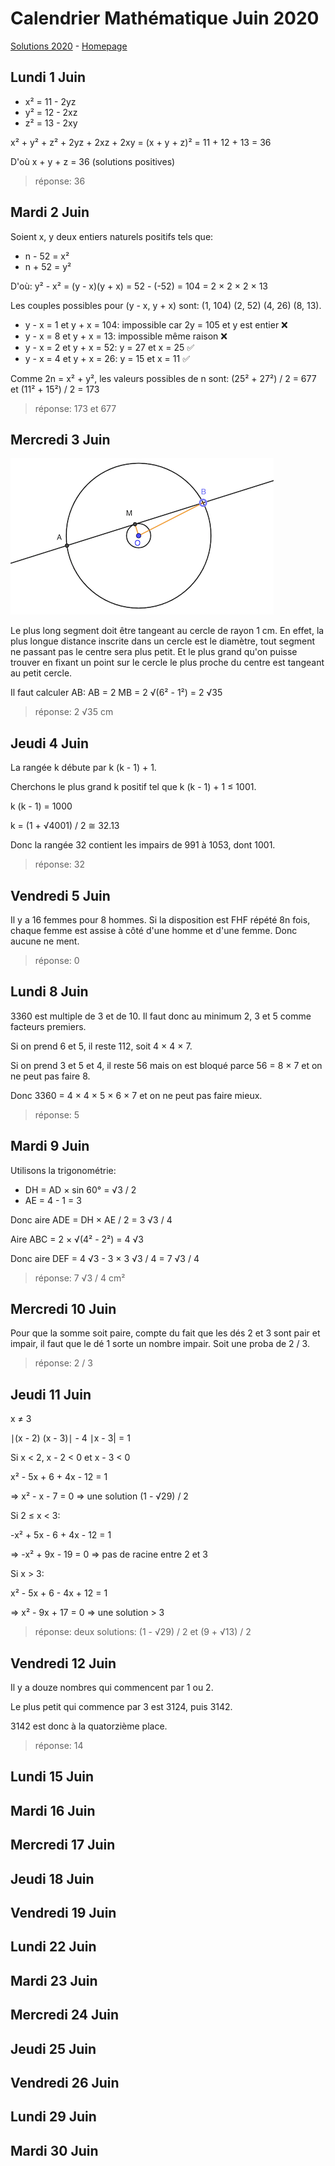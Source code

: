 # Calendrier Mathématique Juin 2020

[Solutions 2020](../README.md) - [Homepage](../../README.md)

## Lundi 1 Juin

- x² = 11 - 2yz
- y² = 12 - 2xz
- z² = 13 - 2xy

x² + y² + z² + 2yz + 2xz + 2xy = (x + y + z)² = 11 + 12 + 13 = 36

D'où x + y + z = 36 (solutions positives)

> réponse: 36

## Mardi 2 Juin

Soient x, y deux entiers naturels positifs tels que:

- n - 52 = x²
- n + 52 = y²

D'où: y² - x² = (y - x)(y + x) = 52 - (-52) = 104 = 2 × 2 × 2 × 13

Les couples possibles pour (y - x, y + x) sont: (1, 104) (2, 52) (4, 26) (8, 13).

- y - x = 1 et y + x = 104: impossible car 2y = 105 et y est entier ❌
- y - x = 8 et y + x = 13: impossible même raison ❌
- y - x = 2 et y + x = 52: y = 27 et x = 25 ✅
- y - x = 4 et y + x = 26: y = 15 et x = 11 ✅

Comme 2n = x² + y², les valeurs possibles de n sont: (25² + 27²) / 2 = 677 et (11² + 15²) / 2 = 173

> réponse: 173 et 677

## Mercredi 3 Juin

![schéma](03.png)

Le plus long segment doit être tangeant au cercle de rayon 1 cm. En effet, la plus longue distance inscrite dans un cercle est le diamètre, tout segment ne passant pas le centre sera plus petit. Et le plus grand qu'on puisse trouver en fixant un point sur le cercle le plus proche du centre est tangeant au petit cercle.

Il faut calculer AB: AB = 2 MB = 2 √(6² - 1²) = 2 √35

> réponse: 2 √35 cm

## Jeudi 4 Juin

La rangée k débute par k (k - 1) + 1.

Cherchons le plus grand k positif tel que k (k - 1) + 1 ≤ 1001.

k (k - 1) = 1000

k = (1 + √4001) / 2 ≅ 32.13

Donc la rangée 32 contient les impairs de 991 à 1053, dont 1001.

> réponse: 32

## Vendredi 5 Juin

Il y a 16 femmes pour 8 hommes. Si la disposition est FHF répété 8n fois, chaque femme est assise à côté d'une homme et d'une femme. Donc aucune ne ment.

> réponse: 0

## Lundi 8 Juin

3360 est multiple de 3 et de 10. Il faut donc au minimum 2, 3 et 5 comme facteurs premiers.

Si on prend 6 et 5, il reste 112, soit 4 × 4 × 7.

Si on prend 3 et 5 et 4, il reste 56 mais on est bloqué parce 56 = 8 × 7 et on ne peut pas faire 8.

Donc 3360 = 4 × 4 × 5 × 6 × 7 et on ne peut pas faire mieux.

> réponse: 5

## Mardi 9 Juin

Utilisons la trigonométrie:

- DH = AD × sin 60° = √3 / 2
- AE = 4 - 1 = 3

Donc aire ADE = DH × AE / 2 = 3 √3 / 4

Aire ABC = 2 × √(4² - 2²) = 4 √3

Donc aire DEF = 4 √3 - 3 × 3 √3 / 4 = 7 √3 / 4

> réponse: 7 √3 / 4 cm²

## Mercredi 10 Juin

Pour que la somme soit paire, compte du fait que les dés 2 et 3 sont pair et impair, il faut que le dé 1 sorte un nombre impair. Soit une proba de 2 / 3.

> réponse: 2 / 3

## Jeudi 11 Juin

x ≠ 3

∣(x - 2) (x - 3)∣ - 4 ∣x - 3| = 1

Si x < 2, x - 2 < 0 et x - 3 < 0

x² - 5x + 6 + 4x - 12 = 1

⇒ x² - x - 7 = 0 ⇒ une solution (1 - √29) / 2

Si 2 ≤ x < 3:

-x² + 5x - 6 + 4x - 12 = 1

⇒ -x² + 9x - 19 = 0 ⇒ pas de racine entre 2 et 3

Si x > 3:

x² - 5x + 6 - 4x + 12 = 1

⇒ x² - 9x + 17 = 0 ⇒ une solution > 3

> réponse: deux solutions: (1 - √29) / 2 et (9 + √13) / 2

## Vendredi 12 Juin

Il y a douze nombres qui commencent par 1 ou 2.

Le plus petit qui commence par 3 est 3124, puis 3142.

3142 est donc à la quatorzième place.

> réponse: 14

## Lundi 15 Juin

## Mardi 16 Juin

## Mercredi 17 Juin

## Jeudi 18 Juin

## Vendredi 19 Juin

## Lundi 22 Juin

## Mardi 23 Juin

## Mercredi 24 Juin

## Jeudi 25 Juin

## Vendredi 26 Juin

## Lundi 29 Juin

## Mardi 30 Juin
